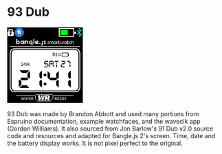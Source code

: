 # 93 Dub

![](screenshot.png)

93 Dub was made by Brandon Abbott and used many portions from Espruino documentation, example watchfaces, and the waveclk app (Gordon Williams). It also sourced from Jon Barlow's 91 Dub v2.0 source code and resources and adapted for Bangle.js 2's screen. Time, date and the battery display works. It is not pixel perfect to the original.
